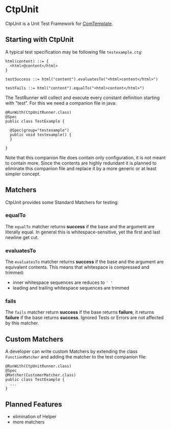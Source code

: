 # CtpUnit

CtpUnit is a Unit Test Framework for [ComTemplate](https://github.com/almondtools/comtemplate).

## Starting with CtpUnit

A typical test specification may be following file `testexample.ctg`:

    html(content) ::= {
      <html>@content</html>
    }

    testSuccess ::= html("content").evaluatesTo("<html>content</html>")
    
    testFails ::= html("content").equalTo("<html>content</html>")

The TestRunner will collect and execute every constant definition starting with "test". For this we need a companion file in java:

    @RunWith(CtpUnitRunner.class)
    @Spec
    public class TestExample {
      
      @Spec(group="testexample")
      public void testexample() {
      }
      
    }

Note that this companion file does contain only configuration, it is not meant to contain more. Since the contents are highly redundant it is planned to eliminate this companion file and replace it by a more generic or at least simpler concept.

## Matchers

CtpUnit provides some Standard Matchers for testing:

### equalTo

The `equalTo` matcher returns **success** if the base and the argument are literally equal. In general this is whitespace-sensitive, yet the first and last newline get cut.   

### evaluatesTo

The `evaluatesTo` matcher returns **success** if the base and the argument are equivalent contents. This means that whitespace is compressed and trimmed:

- inner whitespace sequences are reduces to `' '`
- leading and trailing whitespace sequences are trimmed

### fails

The `fails` matcher return **success** if the base returns **failure**, it returns **failure** if the base returns **success**. Ignored Tests or Errors are not affected by this matcher.

## Custom Matchers

A developer can write custom Matchers by extending the class `FunctionMatcher` and adding the matcher to the test companion file:

    @RunWith(CtpUnitRunner.class)
    @Spec
    @Matcher(CustomerMatcher.class)
    public class TestExample {
      ...
    }

## Planned Features

- elimination of Helper
- more matchers


